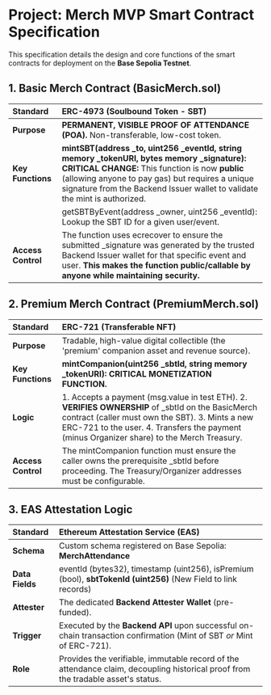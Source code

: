 # **Project: Merch MVP Smart Contract Specification**

This specification details the design and core functions of the smart contracts for deployment on the **Base Sepolia Testnet**.

## **1\. Basic Merch Contract (BasicMerch.sol)**

| Standard | ERC-4973 (Soulbound Token \- SBT) |
| :---- | :---- |
| **Purpose** | **PERMANENT, VISIBLE PROOF OF ATTENDANCE (POA).** Non-transferable, low-cost token. |
| **Key Functions** | **mintSBT(address \_to, uint256 \_eventId, string memory \_tokenURI, bytes memory \_signature):** **CRITICAL CHANGE:** This function is now **public** (allowing anyone to pay gas) but requires a unique signature from the Backend Issuer wallet to validate the mint is authorized. |
|  | getSBTByEvent(address \_owner, uint256 \_eventId): Lookup the SBT ID for a given user/event. |
| **Access Control** | The function uses ecrecover to ensure the submitted \_signature was generated by the trusted Backend Issuer wallet for that specific event and user. **This makes the function public/callable by anyone while maintaining security.** |

## **2\. Premium Merch Contract (PremiumMerch.sol)**

| Standard | ERC-721 (Transferable NFT) |
| :---- | :---- |
| **Purpose** | Tradable, high-value digital collectible (the 'premium' companion asset and revenue source). |
| **Key Functions** | **mintCompanion(uint256 \_sbtId, string memory \_tokenURI): CRITICAL MONETIZATION FUNCTION.** |
| **Logic** | 1\. Accepts a payment (msg.value in test ETH). 2\. **VERIFIES OWNERSHIP** of \_sbtId on the BasicMerch contract (caller must own the SBT). 3\. Mints a new ERC-721 to the user. 4\. Transfers the payment (minus Organizer share) to the Merch Treasury. |
| **Access Control** | The mintCompanion function must ensure the caller owns the prerequisite \_sbtId before proceeding. The Treasury/Organizer addresses must be configurable. |

## **3\. EAS Attestation Logic**

| Standard | Ethereum Attestation Service (EAS) |
| :---- | :---- |
| **Schema** | Custom schema registered on Base Sepolia: **MerchAttendance** |
| **Data Fields** | eventId (bytes32), timestamp (uint256), isPremium (bool), **sbtTokenId (uint256)** (New Field to link records) |
| **Attester** | The dedicated **Backend Attester Wallet** (pre-funded). |
| **Trigger** | Executed by the **Backend API** upon successful on-chain transaction confirmation (Mint of SBT *or* Mint of ERC-721). |
| **Role** | Provides the verifiable, immutable record of the attendance claim, decoupling historical proof from the tradable asset's status. |

